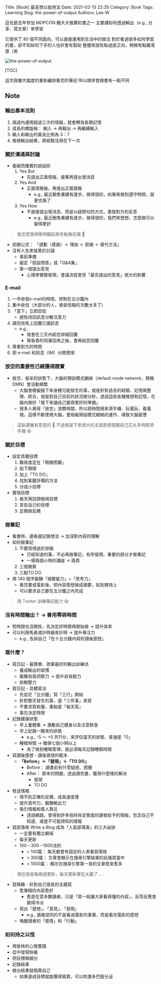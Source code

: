 Title: [Book] 最高學以致用法
Date: 2021-02-13 22:35
Category: Book
Tags: Learning
Slug: the-power-of-output
Authors: Lee-W

這也是去年參加 MOPCON 聽大大推薦的書之一
主要講如何透過輸出（e.g., 分享、寫文章）來學習

<!--more-->

它提供了 80 個不同面向，可以直接運用到生活中的做法
對於看過很多如何學習的書，卻不知如何下手的人也許會有幫助
整體來說有點過度正向，稍微有點雞湯感（笑

![the-power-of-output](/images/books/the-power-of-output.jpg)

[TOC]

這次我蠻大幅度的重新編排看完的筆記
所以順序會跟書有一點不同

## Note
### 輸出基本法則
1. 兩週內運用超過三次的情報，就會轉為長期記憶
2. 成長的螺旋梯： 輸入 → 再輸出 → 再繼續輸入
3. 輸入和輸出的黃金比例為 3：7
4. 檢視輸出結果，將經驗活用在下一次

### 關於溝通與討論
* 委婉而確實的說話術
    1. Yes But
        * 先提出正面情報，接著再提出壞消息
    2. Yes And
        * 正面情報後，再提出正面情報
            * e.g., 最近銷售業績有進步，做得很好。如果再做到遵守時間，就更完美了
    3. Yes How
        * 不直接提出壞消息，而是以疑問句的方式，激發對方的反思
            * e.g., 最近銷售業績有進步，做得很好。我們來想想，怎麼做可以變得更好

> 我怎麼覺得舉例聽起來有點像反諷 🤔

* 拒絕公式： 「道歉（感謝）＋ 理由 ＋ 拒絕 ＋ 替代方法」
* 沒有人生來就善於討論
    * 事前準備
    * 擬定「假設問答」或「Q&A集」
    * 第一個提出意見
        * 心理學實驗發現，會議流程會受「最先提出的意見」很大的影響

### E-mail
1. 一早收發e-mail的時間，控制在五分鐘內
2. 集中收信（大部分的人，檢查信箱的次數太多了）
3. 「當下」立即回信
    * 避免待回訊息分散注意力
4. 讀完信馬上回覆已讀訊息
    * e.g.,
        * 我會在三天內給您詳細回覆
        * 等負責的同事回來之後，會再給您回覆
5. 尊重對方的時間
6. 把 e-mail 和訊息（IM）分開使用

### 放空的重要性已經獲得證實
* 放空、發呆的狀態下，大腦的預設模式網絡（default mode network，簡稱DMN）會活動頻繁
    * 大腦會模擬接下來身體可能發生的事，或是針對過去的經驗、記憶做整理、統合，或是對自己目前的狀況做分析。透過這些各種推想和記憶，在腦內做好「接下來讓自己變得更好的準備」
    * 很多人覺得「放空」浪費時間，所以把時間用來滑手機、玩電玩、看電視。這樣不斷使用大腦，會阻礙預設模式網絡的運作，導致大腦疲憊

> 這點還蠻有意思的 🤔
> 不過我留下來很大的主因是想提醒自己花太多時間滑手機 😆

### 關於目標
* 設定具體目標
    1. 難易度定在「稍微困難」
    2. 設下期限
    3. 加上「TO DO」
    4. 找到客觀評價的方法
    5. 分成小目標
* 實現目標
    1. 每天再回頭檢視目標
    2. 宣告自己的目標
    3. 定期做反饋

### 做筆記
* 看書時，邊看邊記錄想法 → 加深對內容的理解
* 如何做筆記
    1. 不要寫得過於詳細
        * 已經知道的事，不必再做筆記，有所發現、重要的部分才做筆記
        * 一場兩個小時的講座 → 兩頁
    2. 三個覺察
    3. 三點TO DO
* 用 140 個字鍛鍊「摘要能力」=「思考力」
    * 看完書或電影後，把內容感想做成摘要，貼到推特上
    * 可以要求自己要在五分鐘之內完成

> 用 Twitter 訓練筆記能力 😆

### 沒有時間輸出？ → 善用零碎時間
* 短時間也沒關係，先決定好時限再開始做 → 提升效率
* 可以利用馬表或計時器來計時 → 提升專注力
    * e.g., 告訴自己「在十五分鐘內寫好讀後感想」

### 寫什麼？
* 寫日記 - 最簡單、效果最好的輸出訓練法
    * 養成輸出的習慣
    * 鍛鍊自我洞察力 → 提升自省能力
    * 排解壓力
* 寫日記 - 具體寫法
    * 先從花「五分鐘」寫「三行」開始
    * 針對整天發生的事，選「三件事」來寫
    * 不要求質和量，重點是「每天寫」
    * 事先決定時限
* 記錄健康狀態
    * 早上量體重 → 激勵自己健身以及注意飲食
    * 早上紀錄一醒來的狀態
        * e.g., -5 ～ +5 共11分，來評估當天的狀態，普通是「0」
    * 睡眠時間 → 確保七個小時以上
        * 為了做到睡眠管理，就必須每天記錄睡眠時間
* 寫讀後感想 - 讀後感想的範本
    * **「Before」＋「發現」＋「TO DO」**
        * Before： 讀書前有什麼疑惑、困擾
        * After： 原本的問題，透過讀完書，獲得什麼樣的解決
            * 發現
            * TO DO
* 發送情報
    * 得不到正確的反饋，成長速度慢
    * 提升寫作力，鍛鍊輸出力
    * 吸引情報和眾人靠近
        * 透過網路，會得到許多抱持肯定態度的讀者給予的情報，包含自己不知道、或是不可能得知的情報
* 寫部落格 Write a Blog 成為「人氣部落客」的三大祕訣
    * 一定要有獨立網域
    * 每天更新
    * 100－300－1000法則
        * \> 100篇： 每天都會有固定的人來看部落格
        * \> 300篇： 文章會顯示在搜尋引擎結果的前幾頁當中
        * \> 1000篇： 顯示在搜尋引擎第一頁的文章愈來愈多

> 現在我是每兩週更新，每天更新實在太難了......

* 寫興趣 - 針對自己擅長的主題寫
    * 愈專精的內容愈好
        * 愈是在意多數讀者，只是「寫一般讓大家看得懂的內容」，反而反應會變得冷淡
    * 寫出「感想」、「意見」、「發現」
        * e.g., 讀者認同的不是看過電影的事實，而是看完電影的感想
    * 喚醒讀者的「感情」和「行動」

### 如何持之以恆
* 用愉快的心情實踐
* 從中發現快樂
* 把目標做細分
* 記錄結果
* 做出結果就犒賞自己
    * 如果達成目標就能獲得犒賞，可以刺激多巴胺分泌
